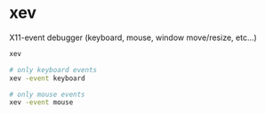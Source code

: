# xev

X11-event debugger (keyboard, mouse, window move/resize, etc...)

```bash
xev

# only keyboard events
xev -event keyboard

# only mouse events
xev -event mouse
```
